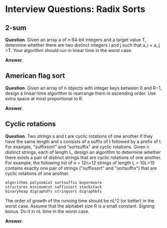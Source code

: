 # Interview Questions: Radix Sorts

## 2-sum

**Question**. Given an array a of n 64-bit integers and a target value T, determine whether there are two distinct integers i and j such that a_i + a_j =T. Your algorithm should run in linear time in the worst case.

**Answer**.

## American flag sort

**Question**. Given an array of n objects with integer keys between 0 and R−1, design a linear-time algorithm to rearrange them in ascending order. Use extra space at most proportional to R.

**Answer**.

## Cyclic rotations

**Question**. Two strings s and t are cyclic rotations of one another if they have the same length and s consists of a suffix of t followed  by a prefix of t. For example, "suffixsort" and "sortsuffix" are cyclic rotations.
Given n distinct strings, each of length L, design an algorithm to determine whether there exists a pair of distinct strings that are  cyclic rotations of one another. For example, the following list of n = 12n=12 strings of length L = 10L=10 contains exactly one pair of strings ("suffixsort" and "sortsuffix") that are cyclic rotations of one  another.

```
algorithms polynomial sortsuffix boyermoore
structures minimumcut suffixsort stackstack
binaryheap digraphdfs stringsort digraphbfs
```

The order of growth of the running time should be nL^2 (or better) in the worst case. Assume that the alphabet size R is a small constant. Signing bonus. Do it in nL time in the worst case.

**Answer**.